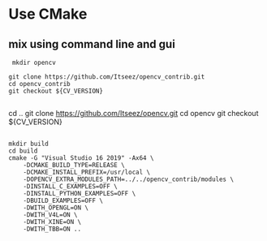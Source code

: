 # Use CMake

## mix using command line and gui
```
 mkdir opencv
```

```
git clone https://github.com/Itseez/opencv_contrib.git
cd opencv_contrib
git checkout ${CV_VERSION}

```
```

```
cd ..
git clone https://github.com/Itseez/opencv.git
cd opencv
git checkout ${CV_VERSION}
```

```
```
mkdir build
cd build
cmake -G "Visual Studio 16 2019" -Ax64 \
    -DCMAKE_BUILD_TYPE=RELEASE \
    -DCMAKE_INSTALL_PREFIX=/usr/local \
    -DOPENCV_EXTRA_MODULES_PATH=../../opencv_contrib/modules \
    -DINSTALL_C_EXAMPLES=OFF \
    -DINSTALL_PYTHON_EXAMPLES=OFF \
    -DBUILD_EXAMPLES=OFF \
    -DWITH_OPENGL=ON \
    -DWITH_V4L=ON \
    -DWITH_XINE=ON \
    -DWITH_TBB=ON ..
     
```

